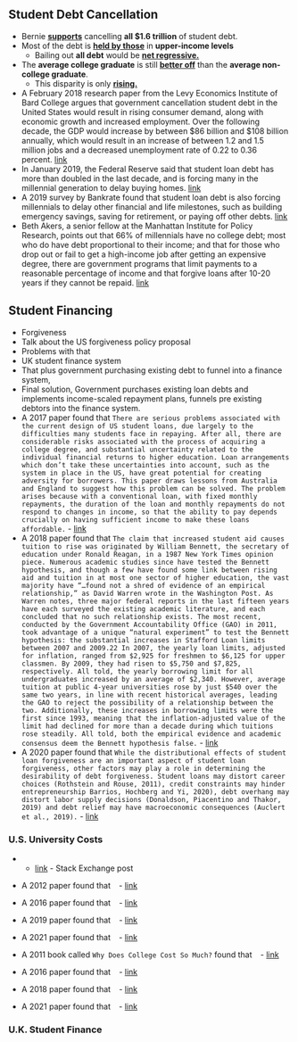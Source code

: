 ## Student Debt Cancellation
- Bernie [**supports**](https://www.cnn.com/2019/06/23/politics/bernie-sanders-student-loan-debt-cancellation/index.html) cancelling **all $1.6 trillion** of student debt.
- Most of the debt is [**held by those**](https://www.brookings.edu/blog/up-front/2020/10/09/who-owes-the-most-in-student-loans-new-data-from-the-fed/) in **upper-income levels**
    - Bailing out **all debt** would be [**net regressive.**](https://www.igmchicago.org/surveys/student-debt-forgiveness/)
- The **average college graduate** is still [**better off**](https://www.bls.gov/opub/ted/2015/more-education-still-means-more-pay-in-2014.htm) than the **average non-college graduate**.
    - This disparity is only [**rising.**](https://www.pewresearch.org/social-trends/2014/02/11/the-rising-cost-of-not-going-to-college/)
- A February 2018 research paper from the Levy Economics Institute of Bard College argues that government cancellation student debt in the United States would result in rising consumer demand, along with economic growth and increased employment. Over the following decade, the GDP would increase by between $86 billion and $108 billion annually, which would result in an increase of between 1.2 and 1.5 million jobs and a decreased unemployment rate of 0.22 to 0.36 percent. [link](https://nymag.com/daily/intelligencer/2018/02/lets-cancel-everyones-student-debt-for-the-economys-sake.html)
- In January 2019, the Federal Reserve said that student loan debt has more than doubled in the last decade, and is forcing many in the millennial generation to delay buying homes. [link](https://www.npr.org/2019/02/01/689660957/heavy-student-loan-debt-forces-many-millennials-to-delay-buying-homes)
- A 2019 survey by Bankrate found that student loan debt is also forcing millennials to delay other financial and life milestones, such as building emergency savings, saving for retirement, or paying off other debts. [link](https://www.cnbc.com/2019/03/01/suvery-finds-more-people-put-off-home-buying-due-to-student-debt.html)
- Beth Akers, a senior fellow at the Manhattan Institute for Policy Research, points out that 66% of millennials have no college debt; most who do have debt proportional to their income; and that for those who drop out or fail to get a high-income job after getting an expensive degree, there are government programs that limit payments to a reasonable percentage of income and that forgive loans after 10-20 years if they cannot be repaid. [link](https://www.bostonglobe.com/opinion/2019/09/02/millennials-aren-all-drowning-student-debt/qtSfS05pd68z6VfmTTcyVN/story.html)
## Student Financing
- Forgiveness
- Talk about the US forgiveness policy proposal
- Problems with that
- UK student finance system
- That plus government purchasing existing debt to funnel into a finance system,
- Final solution, Government purchases existing loan debts and implements income-scaled repayment plans, funnels pre existing debtors into the finance system.
- A 2017 paper found that `There are serious problems associated with the current design of US student loans, due largely to the difficulties many students face in repaying. After all, there are considerable risks associated with the process of acquiring a college degree, and substantial uncertainty related to the individual financial returns to higher education. Loan arrangements which don’t take these uncertainties into account, such as the system in place in the US, have great potential for creating adversity for borrowers. This paper draws lessons from Australia and England to suggest how this problem can be solved. The problem arises because with a conventional loan, with fixed monthly repayments, the duration of the loan and monthly repayments do not respond to changes in income, so that the ability to pay depends crucially on having sufficient income to make these loans affordable.` - [link](https://www.researchcghe.org/perch/resources/publications/wp16.pdf)
- A 2018 paper found that `The claim that increased student aid causes tuition to rise was originated by William Bennett, the secretary of education under Ronald Reagan, in a 1987 New York Times opinion piece. Numerous academic studies since have tested the Bennett hypothesis, and though a few have found some link between rising aid and tuition in at most one sector of higher education, the vast majority have “…found not a shred of evidence of an empirical relationship,” as David Warren wrote in the Washington Post. As Warren notes, three major federal reports in the last fifteen years have each surveyed the existing academic literature, and each concluded that no such relationship exists. The most recent, conducted by the Government Accountability Office (GAO) in 2011, took advantage of a unique “natural experiment” to test the Bennett hypothesis: the substantial increases in Stafford Loan limits between 2007 and 2009.22 In 2007, the yearly loan limits, adjusted for inflation, ranged from $2,925 for freshmen to $6,125 for upper classmen. By 2009, they had risen to $5,750 and $7,825, respectively. All told, the yearly borrowing limit for all undergraduates increased by an average of $2,340. However, average tuition at public 4-year universities rose by just $540 over the same two years, in line with recent historical averages, leading the GAO to reject the possibility of a relationship between the two. Additionally, these increases in borrowing limits were the first since 1993, meaning that the inflation-adjusted value of the limit had declined for more than a decade during which tuitions rose steadily. All told, both the empirical evidence and academic consensus deem the Bennett hypothesis false.` - [link](https://www.demos.org/sites/default/files/publications/Robbie%20admin-bloat.pdf)
- A 2020 paper found that `While the distributional effects of student loan forgiveness are an important aspect of student loan forgiveness, other factors may play a role in determining the desirability of debt forgiveness. Student loans may distort career choices (Rothstein and Rouse, 2011), credit constraints may hinder entrepreneurship Barrios, Hochberg and Yi, 2020), debt overhang may distort labor supply decisions (Donaldson, Piacentino and Thakor, 2019) and debt relief may have macroeconomic consequences (Auclert et al., 2019).` - [link](https://bfi.uchicago.edu/wp-content/uploads/2020/11/BFI_WP_2020169.pdf)
### U.S. University Costs
-  - [link](https://academia.stackexchange.com/questions/191344/why-do-american-universities-cost-so-much) - Stack Exchange post
  
- A 2012 paper found that ` ` - [link](https://sci-hub.ee/10.3982/QE100)
- A 2016 paper found that ` ` - [link](https://sci-hub.ee/10.1086/684856)
- A 2019 paper found that ` ` - [link](https://sci-hub.ee/10.1086/702241)
- A 2021 paper found that ` ` - [link](https://www.richmondfed.com/-/media/richmondfedorg/publications/research/working_papers/2013/pdf/wp13-02r.pdf)
  
- A 2011 book called `Why Does College Cost So Much?` found that ` ` - [link](https://cloudflare-ipfs.com/ipfs/bafykbzaceae23oquqlgzo4va54swo6ain4npx53jwlr3knevmvtitfk2abwxg?filename=Archibald%2C%20Robert%20B._Feldman%2C%20David%20Henry%20-%20Why%20does%20college%20cost%20so%20much_-Oxford%20University%20Press%20%282014%29.pdf)
- A 2016 paper found that ` ` - [link](https://scholarworks.wm.edu/cgi/viewcontent.cgi?article=1875&context=aspubs)
- A 2018 paper found that ` ` - [link](https://www.mhec.org/sites/default/files/resources/mhec_affordability_series7_20180730_2.pdf)
- A 2021 paper found that ` ` - [link](https://aaronhedlund.github.io/research/hetero.pdf)

### U.K. Student Finance